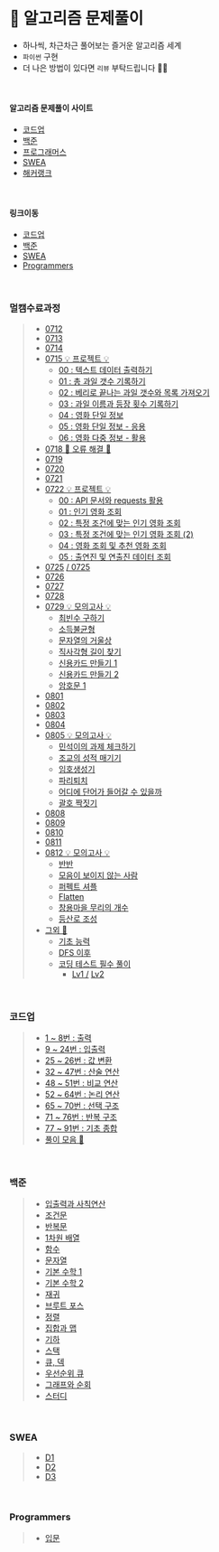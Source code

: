 # 📝 알고리즘 문제풀이

- 하나씩, 차근차근 풀어보는 즐거운 알고리즘 세계
- `파이썬` 구현
- 더 나은 방법이 있다면 `리뷰` 부탁드립니다 🙇‍♂️

<br />

#### **알고리즘 문제풀이 사이트**

- [코드업](https://codeup.kr/)
- [백준](https://acmicpc.net/)
- [프로그래머스](https://programmers.co.kr/)
- [SWEA](https://swexpertacademy.com/main/main.do)
- [해커랭크](https://hackerrank.com/)

<br />

#### **링크이동**

- [코드업](#코드업)
- [백준](#백준)
- [SWEA](#swea)
- [Programmers](#programmers)

<br />

### **멀캠수료과정**

> - [0712](./multicamp/0712.py)
> - [0713](./multicamp/0713.py)
> - [0714](./multicamp/0714.py)
> - [0715 💡 프로젝트 💡]()
>   - [00 : 텍스트 데이터 출력하기](./multicamp/project/0715/00.py)
>   - [01 : 총 과일 갯수 기록하기](./multicamp/project/0715/01.py)
>   - [02 : 베리로 끝나는 과일 갯수와 목록 가져오기](./multicamp/project/0715/02.py)
>   - [03 : 과일 이름과 등장 횟수 기록하기](./multicamp/project/0715/03.py)
>   - [04 : 영화 단일 정보](./multicamp/project/0715/04.py)
>   - [05 : 영화 단일 정보 - 응용](./multicamp/project/0715/05.py)
>   - [06 : 영화 다중 정보 - 활용](./multicamp/project/0715/06.py)
> - [0718 🚨 오류 해결 🚨](./multicamp/error.py)
> - [0719](./multicamp/0719.py)
> - [0720](./multicamp/0720.py)
> - [0721](./multicamp/0721.py)
> - [0722 💡 프로젝트 💡]()
>   - [00 : API 문서와 requests 활용](./multicamp/project/0722/00.py)
>   - [01 : 인기 영화 조회](./multicamp/project/0722/01.py)
>   - [02 : 특정 조건에 맞는 인기 영화 조회](./multicamp/project/0722/02.py)
>   - [03 : 특정 조건에 맞는 인기 영화 조회 (2)](./multicamp/project/0722/03.py)
>   - [04 : 영화 조회 및 추천 영화 조회](./multicamp/project/0722/04.py)
>   - [05 : 출연진 및 연출진 데이터 조회](./multicamp/project/0722/05.py)
> - [0725](./multicamp/0725.py) [/ 0725](./multicamp/0725_.py)
> - [0726](./multicamp/0726.py)
> - [0727](./multicamp/0727.py)
> - [0728](./multicamp/0728.py)
> - [0729 💡 모의고사 💡]()
>   - [최빈수 구하기](./multicamp/project/0729/00.py)
>   - [소득불균형](./multicamp/project/0729/01.py)
>   - [문자열의 거울상](./multicamp/project/0729/02.py)
>   - [직사각형 길이 찾기](./multicamp/project/0729/03.py)
>   - [신용카드 만들기 1](./multicamp/project/0729/05.py)
>   - [신용카드 만들기 2](./multicamp/project/0729/06.py)
>   - [암호문 1](./multicamp/project/0729/07.py)
> - [0801](./multicamp/0801.py)
> - [0802](./multicamp/0802.py)
> - [0803](./multicamp/0803.py)
> - [0804](./multicamp/0804.py)
> - [0805 💡 모의고사 💡](./multicamp/project/0805/total.py)
>   - [민석이의 과제 체크하기](./multicamp/project/0805/0_민석이의과제체크하기.py)
>   - [조교의 성적 매기기](./multicamp/project/0805/1_조교의성적매기기.py)
>   - [임호생성기](./multicamp/project/0805/2_암호생성기.py)
>   - [파리퇴치](./multicamp/project/0805/3_파리퇴치.py)
>   - [어디에 단어가 들어갈 수 있을까](./multicamp/project/0805/4_어디에단어가들어갈수있을까.py)
>   - [괄호 짝짓기](./multicamp/project/0805/5_괄호짝짓기.py)
> - [0808](./multicamp/0808.py)
> - [0809](./multicamp/0809.py)
> - [0810](./multicamp/0810.py)
> - [0811](./multicamp/0811.py)
> - [0812 💡 모의고사 💡](./multicamp/project/0812/0812.py)
>   - [반반](./multicamp/project/0812/반반.py)
>   - [모음이 보이지 않는 사람](./multicamp/project/0812/모음이보이지않는사람.py)
>   - [퍼펙트 셔플](./multicamp/project/0812/퍼펙트셔플.py)
>   - [Flatten](./multicamp/project/0812/Flatten.py)
>   - [창용마을 무리의 개수](./multicamp/project/0812/창용마을무리의개수.py)
>   - [등산로 조성](./multicamp/project/0812/등산로조성.py)
> - [그외 💭]()
>   - [기초 능력](./multicamp/base.py)
>   - [DFS 이후](./multicamp/next.py)
>   - [코딩 테스트 필수 풀이]()
>     - [Lv1 /](./multicamp/cote_01.py) [Lv2 ](./multicamp/cote_02.py)

<br />

### **코드업**

> - [1 ~ 8번 : 출력](./codeup/print.py)
> - [9 ~ 24번 : 입출력](./codeup/input.py)
> - [25 ~ 26번 : 값 변환](./codeup/int.py)
> - [32 ~ 47번 : 산술 연산](./codeup/arithmetic.py)
> - [48 ~ 51번 : 비교 연산](./codeup/compare.py)
> - [52 ~ 64번 : 논리 연산](./codeup/logic.py)
> - [65 ~ 70번 : 선택 구조](./codeup/choice.py)
> - [71 ~ 76번 : 반복 구조](./codeup/repetition.py)
> - [77 ~ 91번 : 기초 종합](./codeup/total.py)
> - [풀이 모음 💼](./codeup/replay.py)

<br />

### **백준**

> - [입출력과 사칙연산](./baekjoon/print.py)
> - [조건문](./baekjoon/if.py)
> - [반복문](./baekjoon/for.py)
> - [1차원 배열](./baekjoon/arr.py)
> - [함수](./baekjoon/function.py)
> - [문자열](./baekjoon/str.py)
> - [기본 수학 1](./baekjoon/math.py)
> - [기본 수학 2](./baekjoon/math02.py)
> - [재귀](./baekjoon/recursive.py)
> - [브루트 포스](./baekjoon/brute-force.py)
> - [정렬](./baekjoon/lineup.py)
> - [집합과 맵](./baekjoon/map.py)
> - [기하](./baekjoon/giha.py)
> - [스택](./baekjoon/stack.py)
> - [큐, 덱](./baekjoon/deque.py)
> - [우선순위 큐](./baekjoon/heap.py)
> - [그래프와 순회](./baekjoon/graph.py)
> - [스터디](./baekjoon/stude.py)

<br />

### **SWEA**

> - [D1](./swea/d1.py)
> - [D2](./swea/d2.py)
> - [D3](./swea/d3.py)

<br />

### **Programmers**

> - [입문](./programmers/basic.py)
